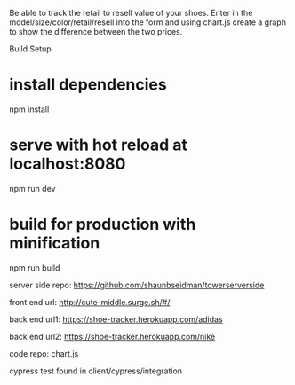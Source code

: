 Be able to track the retail to resell value of your shoes. Enter in the model/size/color/retail/resell into the form and using chart.js create a graph to show the difference between the two prices. 

Build Setup

# install dependencies
npm install

# serve with hot reload at localhost:8080
npm run dev

# build for production with minification
npm run build

server side repo: https://github.com/shaunbseidman/towerserverside

front end url: http://cute-middle.surge.sh/#/

back end url1: https://shoe-tracker.herokuapp.com/adidas

back end url2: https://shoe-tracker.herokuapp.com/nike

code repo: chart.js

cypress test found in client/cypress/integration
